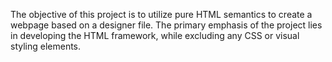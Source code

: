 The objective of this project is to utilize pure HTML semantics to create a webpage based on a designer file. The primary emphasis of the project lies in developing the HTML framework, while excluding any CSS or visual styling elements.
